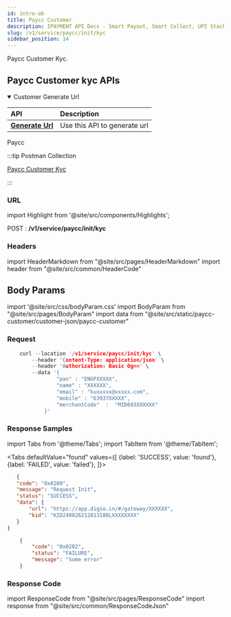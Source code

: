 ```yaml
---
id: intro-ab
title: Paycc Customer 
description: IPAYMENT API Docs - Smart Payout, Smart Collect, UPI Stack, Validation Suite, Aeps, Dmt
slug: /v1/service/paycc/init/kyc
sidebar_position: 14
---
```


<p>Paycc Customer Kyc. </p>

## Paycc Customer kyc APIs


<details open>
<summary> Customer Generate Url</summary>

| API                                                                           | Description                                     |
| :---------------------------------------------------------------------------- | :---------------------------------------------- |
| <a href="/docs/v1/service/paycc/init/kyc">**Generate Url**</a>| Use this API to generate url

</details>


Paycc

:::tip Postman Collection

<a href="https://www.google.com" target="_blank">Paycc Customer Kyc</a>

:::

### URL

import Highlight from '@site/src/components/Highlights';

<Highlight className="post">POST</Highlight> : <strong>/v1/service/paycc/init/kyc</strong>

### Headers

import HeaderMarkdown from "@site/src/pages/HeaderMarkdown"
import header from "@site/src/common/HeaderCode"

<HeaderMarkdown data={header}/>

## Body Params

import '@site/src/css/bodyParam.css'
import BodyParam from "@site/src/pages/BodyParam"
import data from "@site/src/static/paycc-customer/customer-json/paycc-customer"

<BodyParam data={data}/>

### Request

```c title="Example Request"
    curl --location '/v1/service/paycc/init/kyc' \
        --header 'Content-Type: application/json' \
        --header 'Authorization: Basic Og==' \
        --data '{
                "pan" : "ENGPXXXXX",
                "name" : "XXXXXX",
                "email" : "kuxxxxx@xxxxx.com",
                "mobile" : "63937XXXXX",
                "merchantCode"  :  "MID693XXXXXX"
            }'
```

### Response Samples

import Tabs from '@theme/Tabs';
import TabItem from '@theme/TabItem';

<Tabs
    defaultValue="found"
    values={[
        {label: 'SUCCESS', value: 'found'},
        {label: 'FAILED', value: 'failed'},
    ]}>

<TabItem value="found">

 ```json
    {
    "code": "0x0200",
    "message": "Request Init",
    "status": "SUCCESS",
    "data": {
        "url": "https://app.digio.in/#/gateway/XXXXXX",
        "kid": "KID240826212813188LXXXXXXXX"
    }
}
 ```

</TabItem>

<TabItem value="failed">

```json
    {
        "code": "0x0202",
        "status": "FAILURE",
        "message": "Some error"
    }
```

</TabItem>
</Tabs>

### Response Code

import ResponseCode from "@site/src/pages/ResponseCode"
import response from "@site/src/common/ResponseCodeJson"

<ResponseCode data={response}/>
